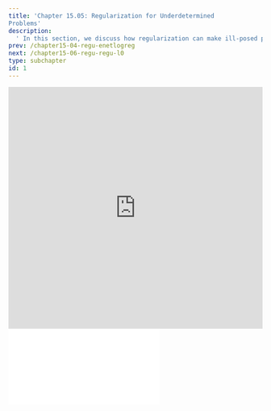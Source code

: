 ```yaml
---
title: 'Chapter 15.05: Regularization for Underdetermined
Problems'
description:
  ' In this section, we discuss how regularization can make ill-posed problems well-defined. '
prev: /chapter15-04-regu-enetlogreg
next: /chapter15-06-regu-regu-l0
type: subchapter
id: 1
---
```



<!-- Hier jetzt die neuen Links einpflegen -->


<exercise id="1" title="Video Lecture">
<iframe width="100%" height="480" src="https://www.youtube.com/embed/_Tqh-rzBbTE" frameborder="0" allow="accelerometer; autoplay; encrypted-media; gyroscope; picture-in-picture" allowfullscreen></iframe>
</exercise>

<exercise id="2" title="Slides">
<object data="pdfs/15/slides-regu-underdetermined.pdf" type="application/pdf" style="width:100%;height:480px">
    <embed src="pdfs/15/slides-regu-underdetermined.pdf" type="application/pdf" />
</object>
</exercise>


